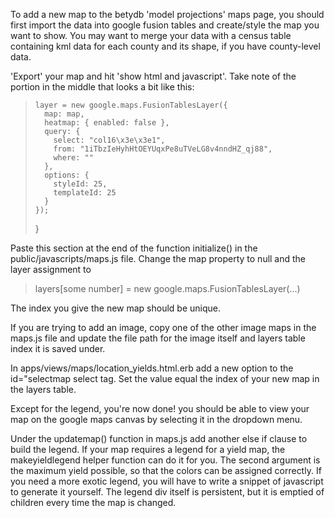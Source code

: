 To add a new map to the betydb 'model projections' maps page, you should first import the data into google fusion tables and create/style the map you want to show. You may want to merge your data with a census table containing kml data for each county and its shape, if you have county-level data.


'Export' your map and hit 'show html and javascript'. Take note of the portion in the middle that looks a bit like this:

>     layer = new google.maps.FusionTablesLayer({
>       map: map,
>       heatmap: { enabled: false },
>       query: {
>         select: "col16\x3e\x3e1",
>         from: "1iTbzIeHyhHtOEYUqxPe8uTVeLG8v4nndHZ_qj88",
>         where: ""
>       },
>       options: {
>         styleId: 25,
>         templateId: 25
>       }
>     });
>   }


Paste this section at the end of the function initialize() in the public/javascripts/maps.js file. Change the map property to null and the layer assignment to 

> layers[some number] = new google.maps.FusionTablesLayer(...)

The index you give the new map should be unique. 

If you are trying to add an image, copy one of the other image maps in the maps.js file and update the file path for the image itself and layers table index it is saved under. 

In apps/views/maps/location_yields.html.erb add a new option to the id="selectmap select tag. Set the value equal the index of your new map in the layers table. 

Except for the legend, you're now done! you should be able to view your map on the google maps canvas by selecting it in the dropdown menu.

Under the updatemap() function in maps.js add another else if clause to build the legend. If your map requires a legend for a yield map, the makeyieldlegend helper function can do it for you. The second argument is the maximum yield possible, so that the colors can be assigned correctly. If you need a more exotic legend, you will have to write a snippet of javascript to generate it yourself. The legend div itself is persistent, but it is emptied of children every time the map is changed. 